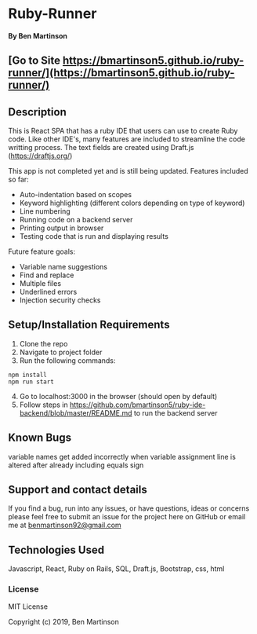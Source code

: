 # Ruby-Runner
#### By Ben Martinson

## [Go to Site https://bmartinson5.github.io/ruby-runner/](https://bmartinson5.github.io/ruby-runner/)

## Description

This is React SPA that has a ruby IDE that users can use to create Ruby code. Like other IDE's, many features are included to streamline the code writting process. The text fields are created using Draft.js (https://draftjs.org/)

This app is not completed yet and is still being updated.
Features included so far:

- Auto-indentation based on scopes
- Keyword highlighting (different colors depending on type of keyword)
- Line numbering
- Running code on a backend server
- Printing output in browser
- Testing code that is run and displaying results


Future feature goals:

- Variable name suggestions
- Find and replace
- Multiple files
- Underlined errors
- Injection security checks

## Setup/Installation Requirements

1.  Clone the repo
2.  Navigate to project folder
3.  Run the following commands:

```
npm install
npm run start
```

4.  Go to localhost:3000 in the browser (should open by default)
5.  Follow steps in https://github.com/bmartinson5/ruby-ide-backend/blob/master/README.md
    to run the backend server

## Known Bugs

variable names get added incorrectly when variable assignment line is altered after already including equals sign

## Support and contact details

If you find a bug, run into any issues, or have questions, ideas or concerns please feel free to submit an issue for the project here on GitHub or email me at benmartinson92@gmail.com

## Technologies Used

Javascript, React, Ruby on Rails, SQL, Draft.js, Bootstrap, css, html

### License

MIT License

Copyright (c) 2019, Ben Martinson
